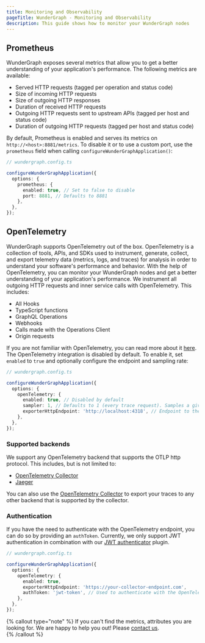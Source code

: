 ```yaml
---
title: Monitoring and Observability
pageTitle: WunderGraph - Monitoring and Observability
description: This guide shows how to monitor your WunderGraph nodes
---
```


## Prometheus

WunderGraph exposes several metrics that allow you to get a better understanding of your
application's performance. The following metrics are available:

- Served HTTP requests (tagged per operation and status code)
- Size of incoming HTTP requests
- Size of outgoing HTTP responses
- Duration of received HTTP requests
- Outgoing HTTP requests sent to upstream APIs (tagged per host and status code)
- Duration of outgoing HTTP requests (tagged per host and status code)

By default, Prometheus is enabled and serves its metrics on `http://<host>:8881/metrics`. To disable it
or to use a custom port, use the `prometheus` field when calling `configureWunderGraphApplication()`:

```typescript
// wundergraph.config.ts

configureWunderGraphApplication({
  options: {
    prometheus: {
      enabled: true, // Set to false to disable
      port: 8881, // Defaults to 8881
    },
  },
});
```

## OpenTelemetry

WunderGraph supports OpenTelemetry out of the box. OpenTelemetry is a collection of tools, APIs, and SDKs used to instrument, generate, collect, and export telemetry data (metrics, logs, and traces) for analysis in order to understand your software's performance and behavior.
With the help of OpenTelemetry, you can monitor your WunderGraph nodes and get a better understanding of your application's performance. We instrument all outgoing HTTP requests and inner service calls with OpenTelemetry. This includes:

- All Hooks
- TypeScript functions
- GraphQL Operations
- Webhooks
- Calls made with the Operations Client
- Origin requests

If you are not familiar with OpenTelemetry, you can read more about it [here](https://opentelemetry.io/).
The OpenTelemetry integration is disabled by default. To enable it, set `enabled` to `true` and optionally configure the endpoint and sampling rate:

```typescript
// wundergraph.config.ts

configureWunderGraphApplication({
  options: {
    openTelemetry: {
      enabled: true, // Disabled by default
      sampler: 1, // Defaults to 1 (every trace request). Samples a given fraction of traces. Must be a value between 0 and 1.
      exporterHttpEndpoint: 'http://localhost:4318', // Endpoint to the OTLP http endpoint. Defaults to http://localhost:4318
    },
  },
});
```

### Supported backends

We support any OpenTelemetry backend that supports the OTLP http protocol. This includes, but is not limited to:

- [OpenTelemetry Collector](https://opentelemetry.io/docs/collector/)
- [Jaeger](https://www.jaegertracing.io/docs/1.45/deployment/#collector)

You can also use the [OpenTelemetry Collector](https://opentelemetry.io/docs/collector/) to export your traces to any other backend that is supported by the collector.

### Authentication

If you have the need to authenticate with the OpenTelemetry endpoint, you can do so by providing an `authToken`.
Currently, we only support JWT authentication in combination with our [JWT authenticator](https://github.com/open-telemetry/opentelemetry-collector-contrib/pull/20524) plugin.

```typescript
// wundergraph.config.ts

configureWunderGraphApplication({
  options: {
    openTelemetry: {
      enabled: true,
      exporterHttpEndpoint: 'https://your-collector-endpoint.com',
      authToken: 'jwt-token', // Used to authenticate with the OpenTelemetry endpoint in form of a Bearer token
    },
  },
});
```

{% callout type="note" %}
If you can't find the metrics, attributes you are looking for. We are happy to help you out! Please [contact us](https://wundergraph.com/discord).  
{% /callout %}
